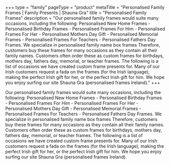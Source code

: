 +++
type = "family"
pageType = "product"
metaTitle = "Personalised Family Frames | Family Presents | Shauna Gra"
title = "Personalised Family Frames"
description = "Our personalised family frames would suite many occasions, including the following: Personalised New Home Frames - Personalised Birthday Frames - Personalised Frames For Him - Personalised Frames For Her - Personalised Mothers Day Gift - Personalised Memorial Frames - Personalised Frames For Teachers - Personalised Fathers Day Frames. We specialize in personalised family name box frames Therefore, customers buy these frames for many occasions as they contain all their family names. Customers often order these as custom frames for birthdays, mothers day, fathers day, memorial, or teacher frames. The following is a list of occasions we have created custom frame presents for. Many of our Irish customers request a fada on the frames (for the Irish language), making the perfect Irish gift for her, or the perfect Irish gift for him. We hope you enjoy surfing our site Shauna Gra (personalised frames Ireland)."
+++

Our personalised family frames would suite many occasions, including the following: Personalised New Home Frames - Personalised Birthday Frames - Personalised Frames For Him - Personalised Frames For Her - Personalised Mothers Day Gift - Personalised Memorial Frames - Personalised Frames For Teachers - Personalised Fathers Day Frames. We specialize in personalised family name box frames Therefore, customers buy these frames for many occasions as they contain all their family names. Customers often order these as custom frames for birthdays, mothers day, fathers day, memorial, or teacher frames. The following is a list of occasions we have created custom frame presents for. Many of our Irish customers request a fada on the frames (for the Irish language), making the perfect Irish gift for her, or the perfect Irish gift for him. We hope you enjoy surfing our site Shauna Gra (personalised frames Ireland).

